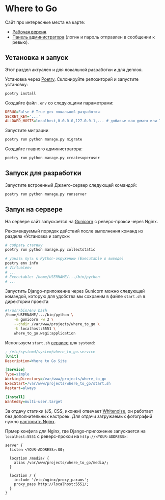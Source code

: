 # Where to Go
Сайт про интересные места на карте:

- [Рабочая версия](http://v1131340.hosted-by-vdsina.ru:5001).
- [Панель администратора](http://v1131340.hosted-by-vdsina.ru:5001/admin) (логин и пароль отправлен в сообщении к ревью).

## Установка и запуск
Этот раздел актуален и для локальной разработки и для деплоя.

Установка через [Poetry](https://python-poetry.org). Склонируйте репозиторий и запустите установку:

```sh
poetry install
```

Создайте файл `.env` со следующими параметрами:

```ini
DEBUG=False # True для локальной разработки
SECRET_KEY='...'
ALLOWED_HOSTS=localhost,0.0.0.0,127.0.0.1,... # добавье ваш домен или IP
```

Запустите миграции:

```sh
poetry run python manage.py migrate
```

Создайте главного администратора:

```sh
poetry run python manage.py createsuperuser
```

## Запуск для разработки
Запустите встроенный Джанго-сервер следующей командой:

```sh
poetry run python manage.py runserver
```

## Запук на сервере
На сервере сайт запускается на [Gunicorn](https://gunicorn.org) с реверс-прокси через Nginx.

Рекомендуемый порядок действий после выполнения команд из раздела «Установка и запуск»:

```sh
# собрать статику
poetry run python manage.py collectstatic

# узнать путь к Python-окружению (Executable в выводе)
poetry env info
# Virtualenv
# ...
# Executable: /home/USERNAME/.../bin/python
# ...
```

Запустить Django-приложение через Gunicorn можно следующей командой, которую для удобства мы сохраним в файле `start.sh` в директории проекта:

```sh
#!/usr/bin/env bash
/home/USERNAME/.../bin/python \
    -m gunicorn -w 3 \
    --chdir /var/www/projects/where_to_go \
    -b localhost:5551 \
    where_to_go.wsgi:application
```

Используем `start.sh` [сервисе](https://dvmn.org/encyclopedia/deploy/systemd/) для `systemd`:

```ini
; /etc/systemd/system/where_to_go.service
[Unit]
Description=Where to Go Site

[Service]
Type=simple
WorkingDirectory=/var/www/projects/where_to_go
ExecStart=/var/www/projects/where_to_go/start.sh
Restart=always

[Install]
WantedBy=multi-user.target
```

За отдачу статики (JS, CSS, иконки) отвечает [Whitenoise](https://whitenoise.readthedocs.io/en/latest/), он работает без дополнительных настроек. Для отдачи загружаемых фотографий нужно [настроить Nginx](https://dvmn.org/encyclopedia/web-server/deploy-django-nginx-gunicorn/).

Прмер конфига для Nginx, где Django-приложение запускается на `localhost:5551` с реверс-прокси на `http://<YOUR-ADDRESS>`:

```nginx
server {
  listen <YOUR-ADDRESS>:80;

  location /media/ {
    alias /var/www/projects/where_to_go/media/;
  }

  location / {
    include '/etc/nginx/proxy_params';
    proxy_pass http://localhost:5551/;
  }
}
```
